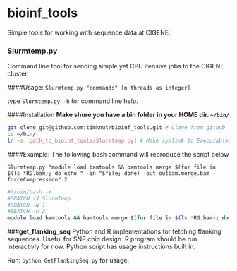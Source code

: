 bioinf_tools
============

Simple tools for working with sequence data at CIGENE.
### **Slurmtemp.py**
Command line tool for sending simple yet CPU itensive jobs to the CIGENE cluster.

####Usage: `Slurmtemp.py "commands" [n threads as integer]`

type `Slurmtemp.py -h` for command line help.

####Installation
**Make shure you have a bin folder in your HOME dir. `~/bin/`**
```bash
git clone git@github.com:timknut/bioinf_tools.git # Clone from github
cd ~/bin/
ln -s [path_to_bioinf_tools/Slurmtemp.py] # Make symlink to Executable.
```

####Example:
The following bash command will reproduce the script below

`Slurmtemp.py "module load bamtools && bamtools merge $(for file in $(ls *RG.bam); do echo " -in "$file; done) -out outbam.merge.bam -forceCompression" 2`

```bash
#!/bin/bash -x
#SBATCH -J SlurmTemp
#SBATCH -N 1
#SBATCH -n 2
module load bamtools && bamtools merge $(for file in $(ls *RG.bam); do echo " -in "$file; done) -out outbam.merge.bam -forceCompression
```

###**get_flanking_seq**
Python and R implementations for fetching flanking sequences. Useful for SNP chip design.
R program should be run interactivly for now. Python script has usage instructions built in.

Run: `python GetFlankingSeq.py` for usage.
